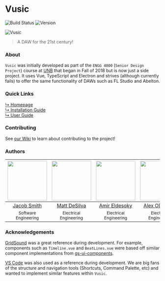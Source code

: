 # Vusic
![Build Status](https://img.shields.io/github/workflow/status/dawg/vusic/Release?style=for-the-badge&logo=GitHub)
![Version](https://img.shields.io/github/package-json/v/dawg/vusic?style=for-the-badge)

![Vusic](https://i.ibb.co/qRRVRwh/image.png)
> A DAW for the 21st century! 

### About
`Vusic` was initially developed as part of the `ENGG 4000` (`Senior Design Project`) course at [UNB](http://unb.ca/) that began in Fall of 2018 but is now just a side project. It uses Vue, TypeScript and Electron and strives (although currently fails) to offer the same functionality of DAWs such as FL Studio and Abelton.

### Quick Links
[↳ Homepage](https://dawg.dev)  
[↳ Installation Guide](https://dawg.dev/guide/installation.html)  
[↳ User Guide](https://dawg.dev/guide/user_guide.html)  

### Contributing
See [our Wiki](https://github.com/dawg/vusic/wiki) to learn about contributing to the project!

### Authors
|[<img src="https://avatars1.githubusercontent.com/u/18077531?s=460&v=4" width="128">](https://github.com/jsmith) |[<img src="https://avatars1.githubusercontent.com/u/36887395?s=400&v=4" width="128">](https://github.com/desilvamatt) | [<img src="https://avatars3.githubusercontent.com/u/27429447?s=460&v=4" width="128">](https://github.com/aeldesoky) | [<img src="https://avatars0.githubusercontent.com/u/30574445?s=400&v=4" width="128">](https://github.com/alexodonn)
|:---:|:---:|:---:|:---:|
| [Jacob Smith](https://github.com/jsmith) | [Matt DeSilva](https://github.com/desilvamatt) |[Amir Eldesoky](https://github.com/aeldesoky) | [Alex ODonnell](https://github.com/alexodonn)
|<sup>Software Engineering</sup>|<sup>Electrical Engineering</sup>|<sup>Electrical Engineering</sup>|<sup>Electrical Engineering</sup>

### Acknowledgements
[GridSound](https://gridsound.com) was a great reference during development. For example, components such as `Timeline.vue` and `BeatLines.vue` were based off similar component implementations from [gs-ui-components](https://github.com/gridsound/gs-ui-components).

[VS Code](https://code.visualstudio.com/) was also used as a reference during development. We are big fans of the structure and navigation tools (Shortcuts, Command Palette, etc) and wanted to implement similar features within `Vusic`.
